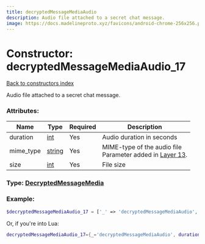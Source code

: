 ```yaml
---
title: decryptedMessageMediaAudio
description: Audio file attached to a secret chat message.
image: https://docs.madelineproto.xyz/favicons/android-chrome-256x256.png
---
```

# Constructor: decryptedMessageMediaAudio\_17  
[Back to constructors index](index.md)



Audio file attached to a secret chat message.

### Attributes:

| Name     |    Type       | Required | Description |
|----------|---------------|----------|-------------|
|duration|[int](../types/int.md) | Yes|Audio duration in seconds|
|mime\_type|[string](../types/string.md) | Yes|MIME-type of the audio file<br>Parameter added in [Layer 13](https://core.telegram.org/api/layers#layer-13).|
|size|[int](../types/int.md) | Yes|File size|



### Type: [DecryptedMessageMedia](../types/DecryptedMessageMedia.md)


### Example:

```php
$decryptedMessageMediaAudio_17 = ['_' => 'decryptedMessageMediaAudio', 'duration' => int, 'mime_type' => 'string', 'size' => int];
```  


Or, if you're into Lua:

```lua
decryptedMessageMediaAudio_17={_='decryptedMessageMediaAudio', duration=int, mime_type='string', size=int}

```


